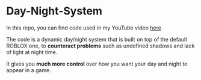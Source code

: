 # Day-Night-System

In this repo, you can find code used in my YouTube video [here](https://youtu.be/uQp-f7Rjxf8)

The code is a dynamic day/night system that is built on top of the default ROBLOX one, to **counteract problems** such as undefined shadows and lack of light at night time. 

It gives you **much more control** over how you want your day and night to appear in a game. 

